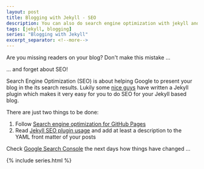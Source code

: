 ```yaml
---
layout: post
title: Blogging with Jekyll - SEO
description: You can also do search engine optimization with jekyll and github pages.
tags: [jekyll, blogging]
series: "Blogging with Jekyll"
excerpt_separator: <!--more-->
---
```


Are you missing readers on your blog? Don't make this mistake ...

<!--more-->

... and forget about SEO!

Search Engine Optimization (SEO) is about helping Google to present your blog in the its search results. Lukily some 
[nice guys](https://github.com/jekyll/jekyll-seo-tag) have written a Jekyll plugin which makes it very easy for you to 
do SEO for your Jekyll based blog.

There are just two things to be done:

1. Follow [Search engine optimization for GitHub Pages](https://help.github.com/articles/search-engine-optimization-for-github-pages/)
2. Read [Jekyll SEO plugin usage](https://github.com/jekyll/jekyll-seo-tag/blob/master/docs/usage.md) and add at least
   a description to the YAML front matter of your posts

Check [Google Search Console](https://www.google.com/webmasters/tools/home) the next days how things have changed ...

{% include series.html %}
